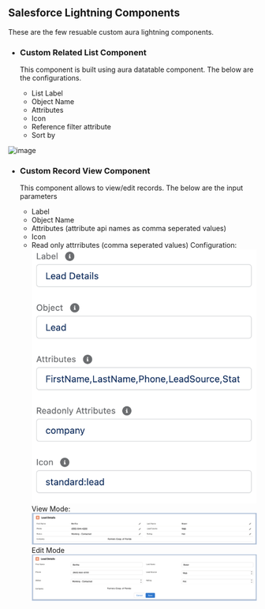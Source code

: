 ## Salesforce Lightning Components

These are the few resuable custom aura lightning components.

* ### Custom Related List Component

   This component is built using aura datatable component. The below are the configurations.

   * List Label 
   * Object Name
   * Attributes
   * Icon
   * Reference filter attribute
   * Sort by

 
![image](https://user-images.githubusercontent.com/15126069/117242433-dca28600-adfa-11eb-9381-9b71ba73e7a8.png)


* ### Custom Record View Component

    This component allows to view/edit records. The below are the input parameters
     * Label
     * Object Name
     * Attributes (attribute api names as comma seperated values)
     * Icon
     * Read only attrributes (comma seperated values)
Configuration:
![image](https://github.com/mar-ben/Lightning-Components/blob/e3573617ce785ea58241fd0aed5ab5aaa91d4902/recordForm%20config.png)
View Mode:
![image](https://github.com/mar-ben/Lightning-Components/blob/159c55f596b4464239f6c9be7d765b2c4dab3bd5/recordFormComponentView.png)
Edit Mode 
![image](https://github.com/mar-ben/Lightning-Components/blob/6ad385e54fb2edd6161fba13d58d544a820d8e21/Screen%20Shot%20RecordForm%20Edit.png)

